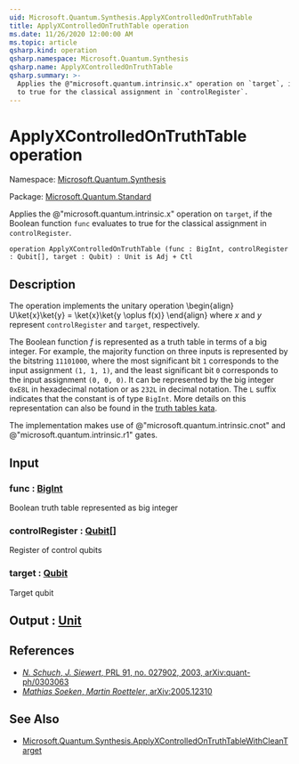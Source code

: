 ```yaml
---
uid: Microsoft.Quantum.Synthesis.ApplyXControlledOnTruthTable
title: ApplyXControlledOnTruthTable operation
ms.date: 11/26/2020 12:00:00 AM
ms.topic: article
qsharp.kind: operation
qsharp.namespace: Microsoft.Quantum.Synthesis
qsharp.name: ApplyXControlledOnTruthTable
qsharp.summary: >-
  Applies the @"microsoft.quantum.intrinsic.x" operation on `target`, if the Boolean function `func` evaluates
  to true for the classical assignment in `controlRegister`.
---
```


# ApplyXControlledOnTruthTable operation

Namespace: [Microsoft.Quantum.Synthesis](xref:Microsoft.Quantum.Synthesis)

Package: [Microsoft.Quantum.Standard](https://nuget.org/packages/Microsoft.Quantum.Standard)


Applies the @"microsoft.quantum.intrinsic.x" operation on `target`, if the Boolean function `func` evaluatesto true for the classical assignment in `controlRegister`.

```qsharp
operation ApplyXControlledOnTruthTable (func : BigInt, controlRegister : Qubit[], target : Qubit) : Unit is Adj + Ctl
```


## Description

The operation implements the unitary operation\begin{align}U\ket{x}\ket{y} = \ket{x}\ket{y \oplus f(x)}\end{align}where $x$ and $y$ represent `controlRegister` and `target`, respectively.The Boolean function $f$ is represented as a truth table in terms of a big integer.For example, the majority function on three inputs is represented by the bitstring`11101000`, where the most significant bit `1` corresponds to the input assignment `(1, 1, 1)`,and the least significant bit `0` corresponds to the input assignment `(0, 0, 0)`.It can be represented by the big integer `0xE8L` in hexadecimal notation or as `232L`in decimal notation.  The `L` suffix indicates that the constant is of type `BigInt`.More details on this representation can also be found in the [truth tables kata](https://github.com/microsoft/QuantumKatas/tree/main/TruthTables).The implementation makes use of @"microsoft.quantum.intrinsic.cnot"and @"microsoft.quantum.intrinsic.r1" gates.

## Input

### func : [BigInt](xref:microsoft.quantum.lang-ref.bigint)

Boolean truth table represented as big integer


### controlRegister : [Qubit](xref:microsoft.quantum.lang-ref.qubit)[]

Register of control qubits


### target : [Qubit](xref:microsoft.quantum.lang-ref.qubit)

Target qubit



## Output : [Unit](xref:microsoft.quantum.lang-ref.unit)



## References

- [*N. Schuch*, *J. Siewert*, PRL 91, no. 027902, 2003, arXiv:quant-ph/0303063](https://arxiv.org/abs/quant-ph/0303063)- [*Mathias Soeken*, *Martin Roetteler*, arXiv:2005.12310](https://arxiv.org/abs/2005.12310)

## See Also

- [Microsoft.Quantum.Synthesis.ApplyXControlledOnTruthTableWithCleanTarget](xref:Microsoft.Quantum.Synthesis.ApplyXControlledOnTruthTableWithCleanTarget)